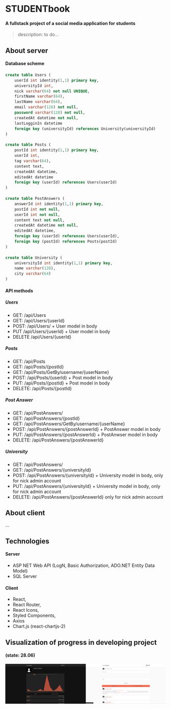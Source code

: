 # STUDENTbook

#### A fullstack project of a social media application for students

> description: to do...

## About server
#### Database scheme
``` sql
create table Users (
	userId int identity(1,1) primary key,
	universityId int,
	nick varchar(64) not null UNIQUE,
	firstName varchar(64),
	lastName varchar(64),
	email varchar(128) not null,
	password varchar(128) not null,
	createdAt datetime not null,
	lastLogginIn datetime
	foreign key (universityId) references University(universityId)
)

create table Posts (
	postId int identity(1,1) primary key,
	userId int,
	tag varchar(64),
	content text,
	createdAt datetime,
	editedAt datetime
	foreign key (userId) references Users(userId)
)

create table PostAnswers (
	answerId int identity(1,1) primary key,
	postId int not null,
	userId int not null,
	content text not null,
	createdAt datetime not null,
	editedAt datetime,
	foreign key (userId) references Users(userId),
	foreign key (postId) references Posts(postId)
)

create table University (
	universityId int identity(1,1) primary key,
	name varchar(128),
	city varchar(64)
)
```
#### API methods
##### Users
- GET: /api/Users
- GET: /api/Users/{userId}
- POST: /api/Users/ + User model in body
- PUT /api/Users/{userId} + User model in body
- DELETE /api/Users/{userId}

##### Posts 
- GET: /api/Posts
- GET: /api/Posts/{postId}
- GET: /api/Posts/GetBy/username/{userName}
- POST: /api/Posts/{userId} + Post model in body
- PUT: /api/Posts/{postId} + Post model in body
- DELETE: /api/Posts/{postId}

##### Post Answer 
- GET: /api/PostAnswers/
- GET: /api/PostAnswers/{postId}
- GET: /api/PostAnswers/GetBy/username/{userName}
- POST: /api/PostAnswers/{postAnswerId} + PostAnswer model in body
- PUT: /api/PostAnswers/{postAnswerId} + PostAnwser model in body
- DELETE: /api/PostAnswers/{postAnswerId} 

##### University
- GET: /api/PostAnswers/
- GET: /api/PostAnswers/{universityId}
- POST: /api/PostAnswers/{universityId} + University model in body, only for nick admin account
- PUT: /api/PostAnswers/{universityId} + University model in body, only for nick admin account
- DELETE: /api/PostAnswers/{postAnswerId} only for nick admin account

## About client
...

## Technologies
#### Server
- ASP NET Web API (LogN, Basic Authorization, ADO.NET Entity Data Model)
- SQL Server

#### Client
- React,
- React Router,
- React Icons,
- Styled Components,
- Axios
- Chart.js (react-chartjs-2)

## Visualization of progress in developing project 
#### (state: 28.06)
![Main profile view and list of posts](utils/screenshots/currentWorks_26062021.png)
